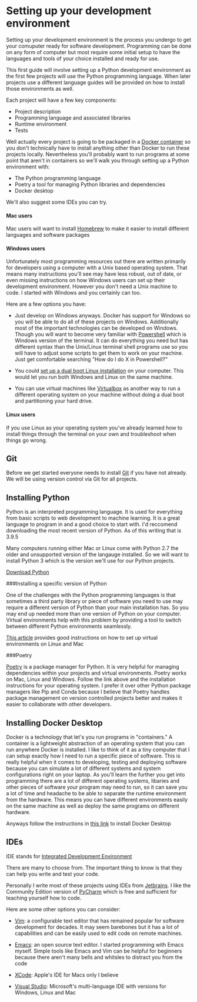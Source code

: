# Setting up your development environment

Setting up your development environment is the process you undergo to get your comuputer ready for software development.
Programming can be done on any form of computer but most require some initial setup to have the languages
and tools of your choice installed and ready for use.

This first guide will involve setting up a Python development environment as the first few projects will use the
Python programming language. When later projects use a different language guides will be provided on how to install
those environments as well.

Each project will have a few key components:

* Project description
* Programming language and associated libraries
* Runtime environment
* Tests

Well actually every project is going to be packaged in a [Docker container](https://docs.docker.com/get-started/overview/)
so you don't technically have to install anything other than Docker to run these projects locally. Nevertheless you'll probably
want to run programs at some point that aren't in containers so we'll walk you through setting up a Python environment with:
* The Python programming language
* Poetry a tool for managing Python libraries and dependencies
* Docker desktop

We'll also suggest some IDEs you can try.

#### Mac users

Mac users will want to install [Homebrew](https://brew.sh/) to make it easier to install different languages and software packages

#### Windows users

Unfortunately most programming resources out there are written primarily for developers using a computer with a Unix based operating system.
That means many instructions you'll see may have less robust, out of date, or even missing instructions on how Windows users
can set up their development environment. However you don't need a Unix machine to code. I started with Windows and you certainly can too.

Here are a few options you have:

* Just develop on Windows anyways. Docker has support for Windows so you will be able to do all of these projects on Windows. 
Additionally most of the important technologies can be developed on Windows. Though you will want to become very familiar with
  [Powershell](https://docs.microsoft.com/en-us/powershell/) which is Windows version of the terminal. It can do everything you need
  but has different syntax than the Unix/Linux terminal shell programs use so you will have to adjust some scripts to get them
  to work on your machine. Just get comfortable searching "How do I do X in Powershell?"

* You could [set up a dual boot Linux installation](https://itsfoss.com/install-ubuntu-1404-dual-boot-mode-windows-8-81-uefi/)
on your computer. This would let you run both Windows and Linux on the same machine.
  
* You can use virtual machines like [Virtualbox](https://www.virtualbox.org/) as another way to run a different operating system
on your machine without doing a dual boot and partitioning your hard drive.
  

#### Linux users

If you use Linux as your operating system you've already learned how to install things through the terminal on your own and
troubleshoot when things go wrong.


## Git

Before we get started everyone needs to install [Git](https://git-scm.com/book/en/v2/Getting-Started-Installing-Git) if you have not already.
We will be using version control via Git for all projects.

## Installing Python

Python is an interpreted programming language. It is used for everything from basic scripts to web development to machine learning.
It is a great language to program in and a good choice to start with. I'd reccomend downloading the most recent version of Python.
As of this writing that is 3.9.5


Many computers running either Mac or Linux come with Python 2.7 the older and unsupported version of the langauge installed.
So we will want to install Python 3 which is the version we'll use for our Python projects.


[Download Python](https://www.python.org/downloads/)

###Installing a specific version of Python

One of the challenges with the Python programming languages is that sometimes a third party library or piece of software 
you need to use may require a different version of Python than your main installation has. 
So you may end up needed more than one version of Python on your computer. Virtual environments help with this problem
by providing a tool to switch between different Python environments seamlessly. 

[This article](https://akrabat.com/creating-virtual-environments-with-pyenv/) provides good instructions on how to set up
virtual environments on Linux and Mac

###Poetry

[Poetry](https://python-poetry.org/) is a package manager for Python. It is very helpful for managing dependencies within
your projects and virtual environments. Poetry works on Mac, Linux and Windows. Follow the link above and the installation 
instructions for your operating system. I prefer it over other Python package managers like Pip and Conda because I believe
that Poetry handles package management on version controlled projects better and makes it easier to collaborate with other developers.

## Installing Docker Desktop

Docker is a technology that let's you run programs in "containers." A container is a lightweight abstraction of an
operating system that you can run anywhere Docker is installed. I like to think of it as a tiny computer that I can setup
exactly how I need to run a specific piece of software. This is really helpful when it comes to developing, testing and deploying
software because you can simulate a lot of different systems and system configurations right on your laptop. As you'll learn
the further you get into programming there are a lot of different operating systems, libaries and other pieces of software
your program may need to run, so it can save you a lot of time and headache to be able to separate the runtime environment from the hardware.
This means you can have different environments easily on the same machine as well as deploy the same programs on different hardware.

Anyways follow the instructions in [this link](https://www.docker.com/get-started) to install Docker Desktop

## IDEs

IDE stands for [Integrated Development Environment](https://en.wikipedia.org/wiki/Integrated_development_environment)

There are many to choose from. The important thing to know is that they can help you write and test your code.

Personally I write most of these projects using IDEs from [Jetbrains](https://www.jetbrains.com/). I like the Community
Edition version of [PyCharm](https://www.jetbrains.com/pycharm/) which is free and sufficient for teaching yourself how to code.

Here are some other options you can consider:

* [Vim](https://www.vim.org/): a configurable text editor that has remained popular for software development for decades. 
It may seem barebones but it has a lot of capabilities and can be easily used to edit code on remote machines.
  
* [Emacs](https://www.gnu.org/software/emacs/): an open source text editor. I started programming with Emacs myself.
Simple tools like Emacs and Vim can be helpful for beginners because there aren't many bells and whitsles to distract you
  from the code

* [XCode](https://developer.apple.com/xcode/): Apple's IDE for Macs only I believe

* [Visual Studio](https://visualstudio.microsoft.com/): Microsoft's multi-language IDE with versions for Windows, Linux and Mac